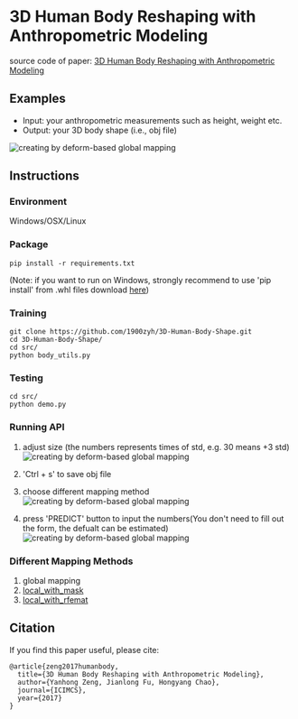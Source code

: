 # 3D Human Body Reshaping with Anthropometric Modeling  
source code of paper: [3D Human Body Reshaping with Anthropometric Modeling](https://link.springer.com/chapter/10.1007/978-981-10-8530-7_10) 

## Examples  
- Input: your anthropometric measurements such as height, weight etc. 
- Output: your 3D body shape (i.e., obj file)

![creating by deform-based global mapping](https://raw.githubusercontent.com/1900zyh/3D-Human-Body-Shape/master/pics/dg-h.png)


## Instructions  

### Environment  
Windows/OSX/Linux

### Package  
```
pip install -r requirements.txt
```

(Note: if you want to run on Windows, strongly recommend to use 'pip install' from .whl files download [here](https://www.lfd.uci.edu/~gohlke/pythonlibs/#pyqt4))


### Training
```
git clone https://github.com/1900zyh/3D-Human-Body-Shape.git
cd 3D-Human-Body-Shape/
cd src/ 
python body_utils.py
```

### Testing
```
cd src/
python demo.py
```

### Running API
1. adjust size (the numbers represents times of std, e.g. 30 means +3 std)
![creating by deform-based global mapping](https://raw.githubusercontent.com/1900zyh/3D-Human-Body-Shape/master/pics/fig1.png)

2. 'Ctrl + s' to save obj file

3. choose different mapping method
![creating by deform-based global mapping](https://raw.githubusercontent.com/1900zyh/3D-Human-Body-Shape/master/pics/fig2.png)

4. press 'PREDICT' button to input the numbers(You don't need to fill out the form, the defualt can be estimated)
![creating by deform-based global mapping](https://raw.githubusercontent.com/1900zyh/3D-Human-Body-Shape/master/pics/fig3.png)


### Different Mapping Methods
1. global mapping
2. [local_with_mask](https://dl.acm.org/citation.cfm?id=2758217)
3. [local_with_rfemat](https://link.springer.com/chapter/10.1007/978-981-10-8530-7_10)


## Citation  
If you find this paper useful, please cite:

```
@article{zeng2017humanbody,
  title={3D Human Body Reshaping with Anthropometric Modeling},
  author={Yanhong Zeng, Jianlong Fu, Hongyang Chao},
  journal={ICIMCS},
  year={2017}
}
```
